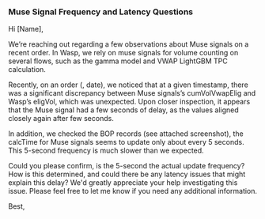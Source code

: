 

### Muse Signal Frequency and Latency Questions

Hi [Name],

We’re reaching out regarding a few observations about Muse signals on a recent order. In Wasp, we rely on muse signals for volume counting on several flows, such as the gamma model and VWAP LightGBM TPC calculation.

Recently, on an order (<orderId>, date), we noticed that at a given timestamp, there was a significant discrepancy between Muse signals’s cumVolVwapElig and Wasp’s eligVol, which was unexpected. Upon closer inspection, it appears that the Muse signal had a few seconds of delay, as the values aligned closely again after few seconds.

In addition, we checked the BOP records (see attached screenshot), the calcTime for Muse signals seems to update only about every 5 seconds. This 5-second frequency is much slower than we expected. 

Could you please confirm, is the 5-second the actual update frequency? How is this determined, and could there be any latency issues that might explain this delay? We'd greatly appreciate your help investigating this issue. Please feel free to let me know if you need any additional information.

Best,




